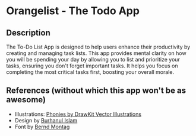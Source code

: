 # Orangelist - The Todo App

## Description

The To-Do List App is designed to help users enhance their productivity by creating and managing task lists. This app provides mental clarity on how you will be spending your day by allowing you to list and prioritize your tasks, ensuring you don't forget important tasks. It helps you focus on completing the most critical tasks first, boosting your overall morale.

## References (without which this app won't be as awesome)

- Illustrations: [Phonies by DrawKit Vector Illustrations](https://www.drawkit.com/illustrations/phonies-illustrations)
- Design by [Burhanul Islam](https://dribbble.com/shots/22604632-Todo-Website-Todo-App)
- Font by [Bernd Montag](https://www.fontzillion.com/fonts/bernd-montag/majoris)

